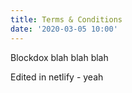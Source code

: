 ```yaml
---
title: Terms & Conditions
date: '2020-03-05 10:00'
---
```

Blockdox blah blah blah

Edited in netlify - yeah
